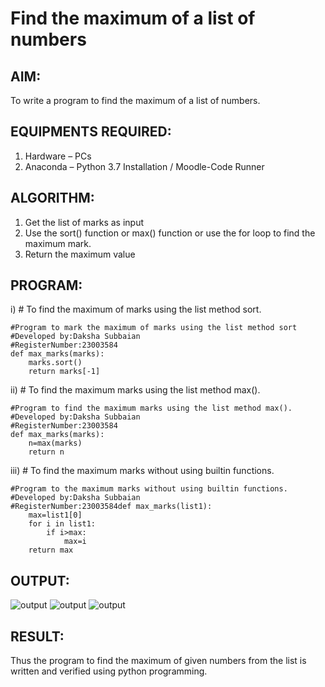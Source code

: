 # Find the maximum of a list of numbers
## AIM:
To write a program to find the maximum of a list of numbers.
## EQUIPMENTS REQUIRED:
1.	Hardware – PCs
2.	Anaconda – Python 3.7 Installation / Moodle-Code Runner
## ALGORITHM:
1.	Get the list of marks as input
2.	Use the sort() function or max() function or use the for loop to find the maximum mark.
3.	Return the maximum value
## PROGRAM:

i)	# To find the maximum of marks using the list method sort.
```
#Program to mark the maximum of marks using the list method sort
#Developed by:Daksha Subbaian
#RegisterNumber:23003584
def max_marks(marks):
    marks.sort()
    return marks[-1]
```

ii)	# To find the maximum marks using the list method max().
```
#Program to find the maximum marks using the list method max().
#Developed by:Daksha Subbaian
#RegisterNumber:23003584
def max_marks(marks):
    n=max(marks)
    return n
```

iii) # To find the maximum marks without using builtin functions.
```
#Program to the maximum marks without using builtin functions.
#Developed by:Daksha Subbaian
#RegisterNumber:23003584def max_marks(list1):
    max=list1[0]
    for i in list1:
        if i>max:
            max=i
    return max
```
## OUTPUT:
![output](/output3a\)1..png)
![output](/output3a\)2..png)
![output](/output3a\)3..png)
## RESULT:
Thus the program to find the maximum of given numbers from the list is written and verified using python programming.

